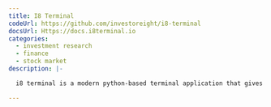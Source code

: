 ```yaml
---
title: I8 Terminal
codeUrl: https://github.com/investoreight/i8-terminal
docsUrl: Https://docs.i8terminal.io
categories:
  - investment research
  - finance
  - stock market
description: |-

  i8 terminal is a modern python-based terminal application that gives you a superior power and flexibility to understand and analyze the market. The interface is simple, efficient, and powerful: it's command-line!

---
```


